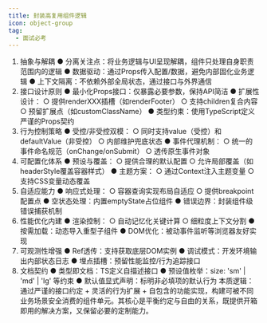 ```yaml
---
title: 封装高复用组件逻辑
icon: object-group
tag:
  - 面试必考
---
```



1. 抽象与解耦
● 分离关注点：将业务逻辑与UI呈现解耦，组件只处理自身职责范围内的逻辑
● 数据驱动：通过Props传入配置/数据，避免内部固化业务逻辑
● 上下文隔离：不依赖外部全局状态，通过接口与外界通信
2. 接口设计原则
● 最小化Props接口：仅暴露必要参数，保持API简洁
● 扩展性设计：
  ○ 提供renderXXX插槽（如renderFooter）
  ○ 支持children复合内容
  ○ 预留扩展点（如customClassName）
● 类型约束：使用TypeScript定义严谨的Props契约
3. 行为控制策略
● 受控/非受控双模：
  ○ 同时支持value（受控）和defaultValue（非受控）
  ○ 内部维护兜底状态
● 事件代理机制：
  ○ 统一的事件命名规范（onChange/onSubmit）
  ○ 透传原生事件对象
4. 可配置化体系
● 预设与覆盖：
  ○ 提供合理的默认配置
  ○ 允许局部覆盖（如headerStyle覆盖容器样式）
● 主题方案：
  ○ 通过Context注入主题变量
  ○ 支持CSS变量动态覆盖
5. 自适应能力
● 响应式处理：
  ○ 容器查询实现布局自适应
  ○ 提供breakpoint配置点
● 空状态处理：内置emptyState占位组件
● 错误边界：封装组件级错误捕获机制
6. 性能优化内建
● 渲染控制：
  ○ 自动记忆化关键计算
  ○ 细粒度上下文分割
● 按需加载：动态导入重型子组件
● DOM优化：被动事件监听等浏览器友好实现
7. 可观测性增强
● Ref透传：支持获取底层DOM实例
● 调试模式：开发环境输出内部状态日志
● 埋点插槽：预留性能监控/行为追踪接口
8. 文档契约
● 类型即文档：TS定义自描述接口
● 预设值枚举：size: 'sm' | 'md' | 'lg' 等约束
● 默认值显式声明：标明非必填项的默认行为
本质逻辑：通过严谨的接口约定 + 灵活的行为扩展 + 自包含的功能实现，构建可被不同业务场景安全消费的组件单元。其核心是平衡约定与自由的关系，既提供开箱即用的解决方案，又保留必要的定制能力。